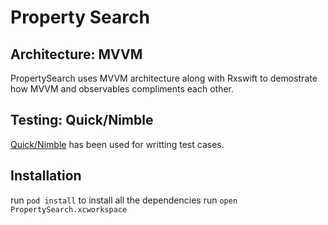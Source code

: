 # Property Search

## Architecture: MVVM
PropertySearch uses MVVM architecture along with Rxswift to demostrate how MVVM and observables compliments each other.

## Testing: Quick/Nimble
[Quick/Nimble](https://github.com/Quick/Nimble) has been used for writting test cases.

## Installation 
run ```pod install``` to install all the dependencies
run ```open PropertySearch.xcworkspace```
